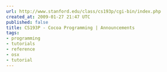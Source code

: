 ```yaml
---
url: http://www.stanford.edu/class/cs193p/cgi-bin/index.php
created_at: 2009-01-27 21:47 UTC
published: false
title: CS193P - Cocoa Programming | Announcements
tags:
- programming
- tutorials
- reference
- osx
- tutorial
---
```



